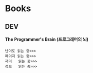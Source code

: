 # Books



## DEV

#### The Programmer's Brain (프로그래머의 뇌)

```
난이도 읽는 중>>>
페이지	읽는 중>>>
재미   읽는 중>>>
정보	 읽는 중>>>
```

